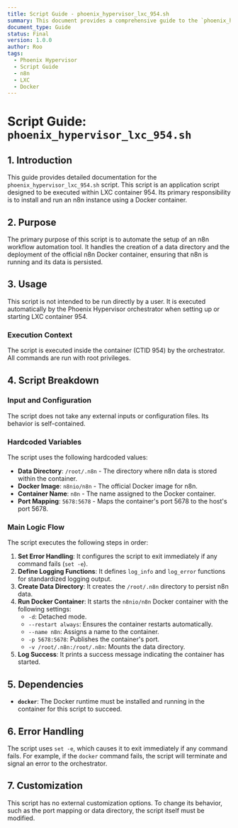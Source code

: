 ```yaml
---
title: Script Guide - phoenix_hypervisor_lxc_954.sh
summary: This document provides a comprehensive guide to the `phoenix_hypervisor_lxc_954.sh` script, detailing its purpose, usage, and functionality for setting up an n8n instance using Docker.
document_type: Guide
status: Final
version: 1.0.0
author: Roo
tags:
  - Phoenix Hypervisor
  - Script Guide
  - n8n
  - LXC
  - Docker
---
```


# Script Guide: `phoenix_hypervisor_lxc_954.sh`

## 1. Introduction

This guide provides detailed documentation for the `phoenix_hypervisor_lxc_954.sh` script. This script is an application script designed to be executed within LXC container 954. Its primary responsibility is to install and run an n8n instance using a Docker container.

## 2. Purpose

The primary purpose of this script is to automate the setup of an n8n workflow automation tool. It handles the creation of a data directory and the deployment of the official n8n Docker container, ensuring that n8n is running and its data is persisted.

## 3. Usage

This script is not intended to be run directly by a user. It is executed automatically by the Phoenix Hypervisor orchestrator when setting up or starting LXC container 954.

### Execution Context

The script is executed inside the container (CTID 954) by the orchestrator. All commands are run with root privileges.

## 4. Script Breakdown

### Input and Configuration

The script does not take any external inputs or configuration files. Its behavior is self-contained.

### Hardcoded Variables

The script uses the following hardcoded values:

*   **Data Directory**: `/root/.n8n` - The directory where n8n data is stored within the container.
*   **Docker Image**: `n8nio/n8n` - The official Docker image for n8n.
*   **Container Name**: `n8n` - The name assigned to the Docker container.
*   **Port Mapping**: `5678:5678` - Maps the container's port 5678 to the host's port 5678.

### Main Logic Flow

The script executes the following steps in order:

1.  **Set Error Handling**: It configures the script to exit immediately if any command fails (`set -e`).
2.  **Define Logging Functions**: It defines `log_info` and `log_error` functions for standardized logging output.
3.  **Create Data Directory**: It creates the `/root/.n8n` directory to persist n8n data.
4.  **Run Docker Container**: It starts the `n8nio/n8n` Docker container with the following settings:
    *   `-d`: Detached mode.
    *   `--restart always`: Ensures the container restarts automatically.
    *   `--name n8n`: Assigns a name to the container.
    *   `-p 5678:5678`: Publishes the container's port.
    *   `-v /root/.n8n:/root/.n8n`: Mounts the data directory.
5.  **Log Success**: It prints a success message indicating the container has started.

## 5. Dependencies

*   **`docker`**: The Docker runtime must be installed and running in the container for this script to succeed.

## 6. Error Handling

The script uses `set -e`, which causes it to exit immediately if any command fails. For example, if the `docker` command fails, the script will terminate and signal an error to the orchestrator.

## 7. Customization

This script has no external customization options. To change its behavior, such as the port mapping or data directory, the script itself must be modified.